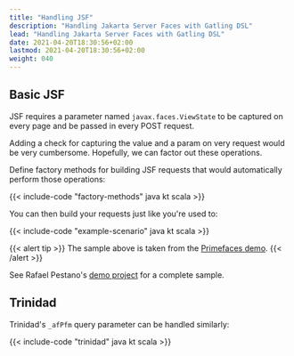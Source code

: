 ```yaml
---
title: "Handling JSF"
description: "Handling Jakarta Server Faces with Gatling DSL"
lead: "Handling Jakarta Server Faces with Gatling DSL"
date: 2021-04-20T18:30:56+02:00
lastmod: 2021-04-20T18:30:56+02:00
weight: 040
---
```


## Basic JSF

JSF requires a parameter named `javax.faces.ViewState` to be captured on every page and be passed in every POST request.

Adding a check for capturing the value and a param on very request would be very cumbersome.
Hopefully, we can factor out these operations.

Define factory methods for building JSF requests that would automatically perform those operations:

{{< include-code "factory-methods" java kt scala >}}

You can then build your requests just like you're used to:

{{< include-code "example-scenario" java kt scala >}}

{{< alert tip >}}
The sample above is taken from the [Primefaces demo](http://www.primefaces.org/showcase-labs).
{{< /alert >}}

See Rafael Pestano's [demo project](https://github.com/rmpestano/gatling-jsf-demo) for a complete sample.

## Trinidad

Trinidad's `_afPfm` query parameter can be handled similarly:

{{< include-code "trinidad" java kt scala >}}
